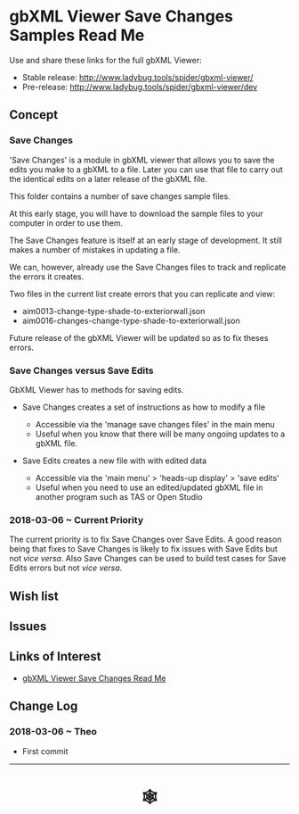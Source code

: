 <span style=display:none; >[You are now in a GitHub source code view - click this link to view Read Me file as a web page](http://www.ladybug.tools/spider/index.html#gbxml-sample-files/save-changes-samples/README.md "View file as a web page." ) </span>

# gbXML Viewer Save Changes Samples Read Me

<!--
<iframe class=iframeReadMe src=http://www.ladybug.tools/spider/gbxml-viewer/r11/gv-tmp/gv-tmp.html width=100% height=400px >Iframes are not displayed on github.com</iframe>


## Full screen test script: [gbXML Viewer Template]( http://www.ladybug.tools/spider/gbxml-viewer/r11/gv-tmp/gv-tmp.html )
-->


Use and share these links for the full gbXML Viewer:

* Stable release: <http://www.ladybug.tools/spider/gbxml-viewer/>
* Pre-release: <http://www.ladybug.tools/spider/gbxml-viewer/dev>

## Concept

### Save Changes

'Save Changes' is a module in gbXML viewer that allows you to save the edits you make to a gbXML to a file. Later you can use that file to carry out the identical edits on a later release of the gbXML file.

This folder contains a number of save changes sample files.

At this early stage, you will have to download the sample files to your computer in order to use them.

The Save Changes feature is itself at an early stage of development. It still makes a number of mistakes in updating a file.

We can, however, already use the Save Changes files to track and replicate the errors it creates.

Two files in the current list create errors that you can replicate and view:

* aim0013-change-type-shade-to-exteriorwall.json
* aim0016-changes-change-type-shade-to-exteriorwall.json

Future release of the gbXML Viewer will be updated so as to fix theses errors.


### Save Changes versus Save Edits

GbXML Viewer has to methods for saving edits.

* Save Changes creates a set of instructions as how to modify a file
	* Accessible via the 'manage save changes files' in the main menu
	* Useful when you know that there will be many ongoing updates to a gbXML file.

* Save Edits creates a new file with with edited data
	* Accessible via the 'main menu' > 'heads-up display' > 'save edits'
	* Useful when you need to use an edited/updated gbXML file in another program such as TAS or Open Studio

### 2018-03-06 ~ Current Priority

The current priority is to fix Save Changes over Save Edits. A good reason being that fixes to Save Changes is likely to fix issues with Save Edits but not _vice versa_. Also Save Changes can be used to build test cases for Save Edits errors but not _vice versa_.


## Wish list



## Issues



## Links of Interest

* [gbXML Viewer Save Changes Read Me]( http://www.ladybug.tools/spider/index.html#gbxml-viewer/r11/gv-sav/README.md )

## Change Log

### 2018-03-06 ~ Theo

* First commit


***

# <center title="hello!" ><a href=javascript:window.scrollTo(0,0); style=text-decoration:none; > &#x1f578; </a></center>




